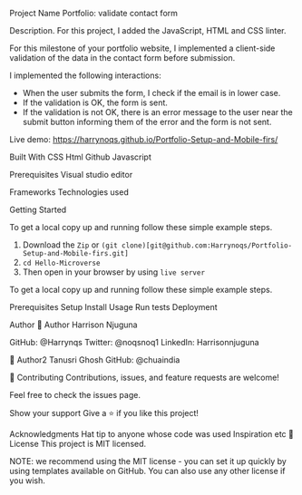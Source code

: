 Project Name
Portfolio: validate contact form

Description.
For this project, I added the JavaScript, HTML and CSS linter.

For this milestone of your portfolio website, I implemented a client-side validation of the data in the contact form before submission.

I implemented the following interactions:

- When the user submits the form, I check if the email is in lower case.
- If the validation is OK, the form is sent.
- If the validation is not OK, there is an error message to the user near the submit button informing
  them of the error and the form is not sent.

Live demo: https://harrynoqs.github.io/Portfolio-Setup-and-Mobile-firs/

Built With
CSS
Html
Github
Javascript

Prerequisites
Visual studio editor

Frameworks
Technologies used

Getting Started

To get a local copy up and running follow these simple example steps.
1. Download the `Zip` or `(git clone)[git@github.com:Harrynoqs/Portfolio-Setup-and-Mobile-firs.git]`
2. `cd Hello-Microverse`
3. Then open in your browser by using `live server`

To get a local copy up and running follow these simple example steps.

Prerequisites
Setup
Install
Usage
Run tests
Deployment

Author
👤 Author Harrison Njuguna 

GitHub: @Harrynqs 
Twitter: @noqsnoq1 
LinkedIn: Harrisonnjuguna

👤 Author2
Tanusri Ghosh
GitHub: @chuaindia

🤝 Contributing
Contributions, issues, and feature requests are welcome!

Feel free to check the issues page.

Show your support
Give a ⭐️ if you like this project!

Acknowledgments
Hat tip to anyone whose code was used
Inspiration
etc
📝 License
This project is MIT licensed.

NOTE: we recommend using the MIT license - you can set it up quickly by using templates available on GitHub. You can also use any other license if you wish.

